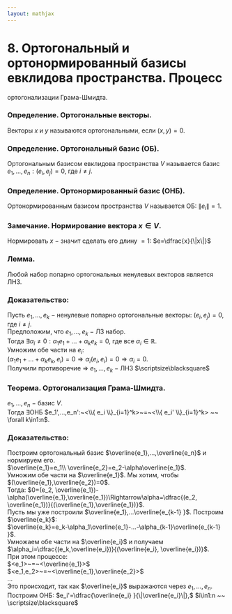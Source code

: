 ```yaml
---  
layout: mathjax  
---  
```

  
# 8. Ортогональный и ортонормированный базисы евклидова пространства. Процесс  
ортогонализации Грама-Шмидта.  
  
### Определение. Ортогональные векторы.  
Векторы $x$ и $y$ называются ортогональными, если $(x,y)=0$.  
  
### Определение. Ортогональный базис (ОБ).  
Ортогональным базисом евклидова пространства $V$ называется базис $e_1,...,e_n:(e_i,e_j)=0$, где $i\ne j$.  
  
### Определение. Ортонормированный базис (ОНБ).  
Ортонормированным базисом пространства $V$ называется ОБ: $\|e_i\|=1$.  
  
### Замечание. Нормирование вектора $x\in V$.  
Нормировать $x$ $-$ значит сделать его длину $= 1$: $e=\dfrac{x}{\|x\|}$  
  
### Лемма.  
Любой набор попарно ортогональных ненулевых векторов является ЛНЗ.  
  
### Доказательство:  
Пусть $e_1,...,e_k~-~$ненулевые попарно ортогональные векторы: $(e_i,e_j)=0$, где $i\ne j$.  
Предположим, что $e_1,...,e_k~-~$ЛЗ набор.  
Тогда $\exists \alpha_i\ne0:\alpha_1e_1+...+\alpha_ke_k=0$, где все $\alpha_i\in \mathbb{R}$.  
Умножим обе части на $e_i$:  
$(\alpha_1e_1+...+\alpha_ke_k,e_i)=0\Rightarrow\alpha_i(e_i,e_i)=0\Rightarrow\alpha_i=0$.  
Получили противоречие $\Rightarrow$ $e_1,...,e_k~-~$ЛНЗ  $\scriptsize\blacksquare$  
  
### Теорема. Ортогонализация Грама-Шмидта.  
$e_1,...,e_n~-~$базис $V$.  
Тогда $\exists$ОНБ $e_1',...,e_n':~<\\{ e_i \\}_{i=1}^k>~=~<\\{ e_i' \\}_{i=1}^k> ~~ \forall k\in1:n$.  
  
### Доказательство:  
Построим ортогональный базис $\overline{e_1},...,\overline{e_n}$ и нормируем его.  
$\overline{e_1}=e_1\\  
\overline{e_2}=e_2-\alpha\overline{e_1}$.  
Умножим обе части на $\overline{e_1}$. Мы хотим, чтобы $(\overline{e_1},\overline{e_2})=0$.  
Тогда: $0=(e_2, \overline{e_1})-\alpha(\overline{e_1},\overline{e_1})\Rightarrow\alpha=\dfrac{(e_2, \overline{e_1})}{(\overline{e_1},\overline{e_1})}$.  
Пусть мы уже построили $\overline{e_1},...\overline{e_{k-1} }$. Построим $\overline{e_k}$:  
$\overline{e_k}=e_k-\alpha_1\overline{e_1}-...-\alpha_{k-1}\overline{e_{k-1} }$.  
Умножаем обе части на $\overline{e_i}$ и получаем $\alpha_i=\dfrac{(e_k,\overline{e_i})}{(\overline{e_i}, \overline{e_i})}$.  
При этом процессе:  
$<e_1>~=~<\overline{e_1}>$  
$<e_1,e_2>~=~<\overline{e_1},\overline{e_2}>$  
$...$  
Это происходит, так как $\overline{e_i}$ выражаются через $e_1,...,e_n$.  
Построим ОНБ: $e_i'=\dfrac{\overline{e_i} }{\|\overline{e_i}\|},$ $i\in1:n ~~ \scriptsize\blacksquare$  
